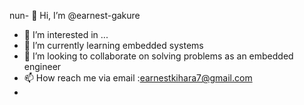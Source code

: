 nun- 👋 Hi, I’m @earnest-gakure
- 👀 I’m interested in ...
- 🌱 I’m currently learning embedded systems 
- 💞️ I’m looking to collaborate on solving problems as an embedded engineer
- 📫 How  reach me via email :earnestkihara7@gmail.com
- 

<!---
earnest-gakure/earnest-gakure is a ✨ special ✨ repository because its `README.md` (this file) appears on your GitHub profile.
You can click the Preview link to take a look at your changes.
--->
